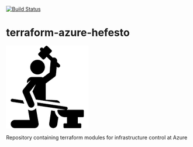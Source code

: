 
[![Build Status](https://kantarware.visualstudio.com/KM-Engineering-AMS/_apis/build/status/terraform-azure-recources-ci?branchName=master)](https://kantarware.visualstudio.com/KM-Engineering-AMS/_build/latest?definitionId=1830&branchName=master)

# terraform-azure-hefesto

![](docs/img/hefesto_icon.png)

Repository containing terraform modules for infrastructure control at Azure
